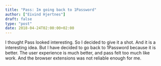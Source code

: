 ```yaml
---
title: "Pass: Im going back to 1Password"
author: ["Eivind Hjertnes"]
draft: false
type: "post"
date: 2018-04-24T02:00:00+02:00
---
```


I thought Pass looked interesting. So I decided to give it a shot. And
it is a interesting idea. But I have decided to go back to 1Password
because it is better. The user experience is much better, and pass felt
too much like work. And the browser extensions was not reliable enough
for me.
